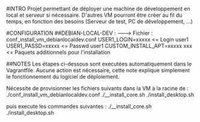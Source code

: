 #INTRO
Projet permettant de déployer une machine de développement en local et serveur si nécessaire. 
D'autres VM pourront être créer au fil du temps, en fonction des besoins (Serveur de test, PC de développement, ...) 


#CONFIGURATION
##DEBIAN-LOCAL-DEV :
---> Fichier : conf_install_vm_debianlocaldev.conf
USER1_LOGIN=xxxxx                   <= Login user1
USER1_PASSD=xxxxx                   <= Passwd user1
CUSTOM_INSTALL_APT=xxxxx  xxx       <= Paquets additionnels pour l'installation



##NOTES
Les étapes ci-dessous sont executées automatiquement dans le Vagrantfile. Aucune action est nécessaire, cette note explique simplement le fonctionnement du logiciel de déploiement.

Nécessite de provisionner les fichiers suivants dans la VM à la racine de : 
./conf_install_vm_debianlocaldev.conf
./__install_core.sh
./install_desktop.sh
    
puis execute les commandes suivantes : 
./__install_core.sh
./install_desktop.sh



